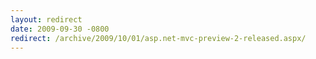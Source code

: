 ```yaml
---
layout: redirect
date: 2009-09-30 -0800
redirect: /archive/2009/10/01/asp.net-mvc-preview-2-released.aspx/
---
```

